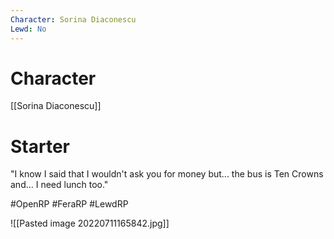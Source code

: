```yaml
---
Character: Sorina Diaconescu
Lewd: No
---
```

# Character
[[Sorina Diaconescu]]

# Starter
"I know I said that I wouldn't ask you for money but... the bus is Ten Crowns and... I need lunch too."

#OpenRP #FeraRP #LewdRP 

![[Pasted image 20220711165842.jpg]]